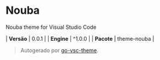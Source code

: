 # Nouba

Nouba theme for Visual Studio Code

| **Versão** | 0.0.1 |
| **Engine** | ^1.0.0 |
| **Pacote** | theme-nouba |

> Autogerado por [go-vsc-theme](https://github.com/natalbu/go-vsc-theme).
